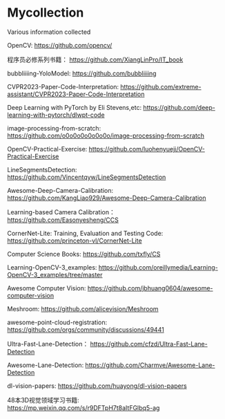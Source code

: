 # Mycollection
Various information collected

OpenCV: https://github.com/opencv/

程序员必修系列书籍： https://github.com/XiangLinPro/IT_book

bubbliiiing-YoloModel: https://github.com/bubbliiiing

CVPR2023-Paper-Code-Interpretation: https://github.com/extreme-assistant/CVPR2023-Paper-Code-Interpretation

 Deep Learning with PyTorch by Eli Stevens,etc: https://github.com/deep-learning-with-pytorch/dlwpt-code

 image-processing-from-scratch: https://github.com/o0o0o0o0o0o0o/image-processing-from-scratch

 OpenCV-Practical-Exercise: https://github.com/luohenyueji/OpenCV-Practical-Exercise

LineSegmentsDetection: https://github.com/Vincentqyw/LineSegmentsDetection

Awesome-Deep-Camera-Calibration: https://github.com/KangLiao929/Awesome-Deep-Camera-Calibration

Learning-based Camera Calibration： https://github.com/Easonyesheng/CCS

CornerNet-Lite: Training, Evaluation and Testing Code: https://github.com/princeton-vl/CornerNet-Lite

Computer Science Books: https://github.com/txfly/CS

Learning-OpenCV-3_examples: https://github.com/oreillymedia/Learning-OpenCV-3_examples/tree/master

Awesome Computer Vision: https://github.com/jbhuang0604/awesome-computer-vision

Meshroom: https://github.com/alicevision/Meshroom

awesome-point-cloud-registration: https://github.com/orgs/community/discussions/49441

Ultra-Fast-Lane-Detection： https://github.com/cfzd/Ultra-Fast-Lane-Detection

Awesome-Lane-Detection: https://github.com/Charmve/Awesome-Lane-Detection

dl-vision-papers: https://github.com/huayong/dl-vision-papers

48本3D视觉领域学习书籍: https://mp.weixin.qq.com/s/r9DFTpH7t8aItFGlbq5-ag



